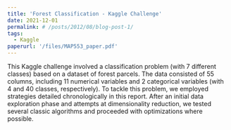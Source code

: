 ```yaml
---
title: 'Forest Classification - Kaggle Challenge'
date: 2021-12-01
permalink: # /posts/2012/08/blog-post-1/
tags:
  - Kaggle
paperurl: '/files/MAP553_paper.pdf'
---
```


This Kaggle challenge involved a classification problem (with 7 different classes) based on a dataset of forest parcels. The data consisted of 55 columns, including 11 numerical variables and 2 categorical variables (with 4 and 40 classes, respectively). To tackle this problem, we employed strategies detailed chronologically in this report. After an initial data exploration phase and attempts at dimensionality reduction, we tested several classic algorithms and proceeded with optimizations where possible.

